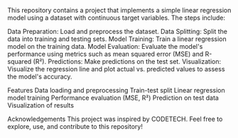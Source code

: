 This repository contains a project that implements a simple linear regression model using a dataset with continuous target variables. The steps include:

Data Preparation: Load and preprocess the dataset.
Data Splitting: Split the data into training and testing sets.
Model Training: Train a linear regression model on the training data.
Model Evaluation: Evaluate the model's performance using metrics such as mean squared error (MSE) and R-squared (R²).
Predictions: Make predictions on the test set.
Visualization: Visualize the regression line and plot actual vs. predicted values to assess the model's accuracy.

Features
Data loading and preprocessing
Train-test split
Linear regression model training
Performance evaluation (MSE, R²)
Prediction on test data
Visualization of results

Acknowledgements
This project was inspired by CODETECH.
Feel free to explore, use, and contribute to this repository!
